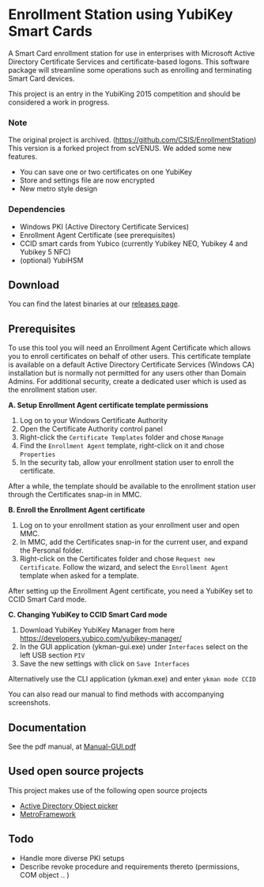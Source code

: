 # Enrollment Station using YubiKey Smart Cards
A Smart Card enrollment station for use in enterprises with Microsoft Active Directory Certificate Services and certificate-based logons. This software package will streamline some operations such as enrolling and terminating Smart Card devices.

This project is an entry in the YubiKing 2015 competition and should be considered a work in progress.

### Note
The original project is archived. (https://github.com/CSIS/EnrollmentStation)   
This version is a forked project from scVENUS. We added some new features.

* You can save one or two certificates on one YubiKey
* Store and settings file are now encrypted
* New metro style design

### Dependencies
* Windows PKI (Active Directory Certificate Services)
* Enrollment Agent Certificate (see prerequisites)
* CCID smart cards from Yubico (currently Yubikey NEO, Yubikey 4 and Yubikey 5 NFC)
* (optional) YubiHSM

## Download
You can find the latest binaries at our [releases page](https://github.com/jnsgsbz/EnrollmentStation/releases). 

## Prerequisites
To use this tool you will need an Enrollment Agent Certificate which allows you to enroll certificates on behalf of other users. This certificate template is available on a default Active Directory Certificate Services (Windows CA) installation but is normally not permitted for any users other than Domain Admins. For additional security, create a dedicated user which is used as the enrollment station user.

**A. Setup Enrollment Agent certificate template permissions**

1. Log on to your Windows Certificate Authority
2. Open the Certificate Authority control panel
3. Right-click the `Certificate Templates` folder and chose `Manage`
4. Find the `Enrollment Agent` template, right-click on it and chose `Properties`
5. In the security tab, allow your enrollment station user to enroll the certificate.

After a while, the template should be available to the enrollment station user through the Certificates snap-in in MMC.

**B. Enroll the Enrollment Agent certificate**

1. Log on to your enrollment station as your enrollment user and open MMC.
2. In MMC, add the Certificates snap-in for the current user, and expand the Personal folder.
3. Right-click on the Certificates folder and chose `Request new Certificate`. Follow the wizard, and select the `Enrollment Agent` template when asked for a template.

After setting up the Enrollment Agent certificate, you need a YubiKey set to CCID Smart Card mode.

**C. Changing YubiKey to CCID Smart Card mode**

1. Download YubiKey YubiKey Manager from here https://developers.yubico.com/yubikey-manager/
2. In the GUI application (ykman-gui.exe) under `Interfaces` select on the left USB section `PIV`
3. Save the new settings with click on `Save Interfaces`

Alternatively use the CLI application (ykman.exe) and enter `ykman mode CCID`

You can also read our manual to find methods with accompanying screenshots.

## Documentation
See the pdf manual, at [Manual-GUI.pdf](Manual-GUI.pdf)

## Used open source projects

This project makes use of the following open source projects

* [Active Directory Object picker](https://github.com/Tulpep/Active-Directory-Object-Picker)
* [MetroFramework](https://github.com/thielj/MetroFramework)

## Todo
* Handle more diverse PKI setups
* Describe revoke procedure and requirements thereto (permissions, COM object .. )

